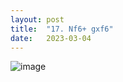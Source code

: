 ```yaml
---
layout: post
title:  "17. Nf6+ gxf6"
date:   2023-03-04
---
```


![image]({{site.url}}/assets/meetup_photos/2023-03-04.jpg)
